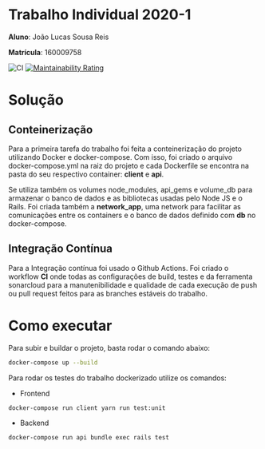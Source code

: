 # Trabalho Individual 2020-1

**Aluno**: João Lucas Sousa Reis

**Matrícula**: 160009758

![CI](https://github.com/jlucassr/Trabalho-Individual-2020-1/workflows/CI/badge.svg?branch=master)
[![Maintainability Rating](https://sonarcloud.io/api/project_badges/measure?project=jlucassr_Trabalho-Individual-2020-1&metric=sqale_rating)](https://sonarcloud.io/dashboard?id=jlucassr_Trabalho-Individual-2020-1)

# Solução

## Conteinerização

Para a primeira tarefa do trabalho foi feita a conteinerização do projeto utilizando Docker e docker-compose.
Com isso, foi criado o arquivo docker-compose.yml na raiz do projeto e cada Dockerfile se encontra na pasta do seu respectivo container: **client** e **api**.

Se utiliza também os volumes node_modules, api_gems e volume_db para armazenar o banco de dados e as bibliotecas usadas pelo Node JS e o Rails.
Foi criada também a **network_app**, uma network para facilitar as comunicações entre os containers e o banco de dados definido com **db** no docker-compose.

## Integração Contínua

Para a Integração contínua foi usado o Github Actions. Foi criado o workflow **CI** onde todas as configurações de build, testes e da ferramenta sonarcloud para a manutenibilidade e qualidade de cada execução de push ou pull request feitos para as branches estáveis do trabalho.

# Como executar

Para subir e buildar o projeto, basta rodar o comando abaixo:

```sh
docker-compose up --build
```

Para rodar os testes do trabalho dockerizado utilize os comandos:

- Frontend

```sh
docker-compose run client yarn run test:unit
```

- Backend

```sh
docker-compose run api bundle exec rails test
```
